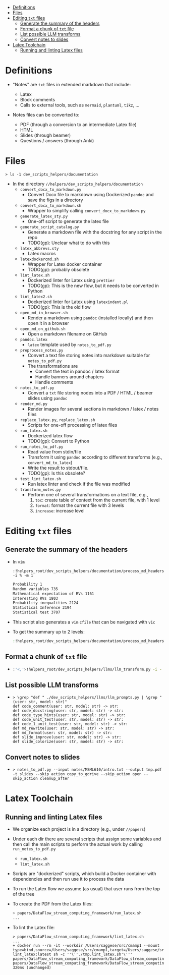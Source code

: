 

<!-- toc -->

- [Definitions](#definitions)
- [Files](#files)
- [Editing `txt` files](#editing-txt-files)
  * [Generate the summary of the headers](#generate-the-summary-of-the-headers)
  * [Format a chunk of `txt` file](#format-a-chunk-of-txt-file)
  * [List possible LLM transforms](#list-possible-llm-transforms)
  * [Convert notes to slides](#convert-notes-to-slides)
- [Latex Toolchain](#latex-toolchain)
  * [Running and linting Latex files](#running-and-linting-latex-files)

<!-- tocstop -->

# Definitions

- "Notes" are `txt` files in extended markdown that include:
  - Latex
  - Block comments
  - Calls to external tools, such as `mermaid`, `plantuml`, `tikz`, ...

- Notes files can be converted to:
  - PDF (through a conversion to an intermediate Latex file)
  - HTML
  - Slides (through beamer)
  - Questions / answers (through Anki)

# Files
```
> ls -1 dev_scripts_helpers/documentation
```

- In the directory `//helpers/dev_scripts_helpers/documentation`
  - `convert_docx_to_markdown.py`
    - Convert Docx file to markdown using Dockerized `pandoc` and save the figs
      in a directory
  - `convert_docx_to_markdown.sh`
    - Wrapper to simplify calling `convert_docx_to_markdown.py`
  - `generate_latex_sty.py`
    - One-off script to generate the latex file
  - `generate_script_catalog.py`
    - Generate a markdown file with the docstring for any script in the repo
    - TODO(gp): Unclear what to do with this
  - `latex_abbrevs.sty`
    - Latex macros
  - `latexdockercmd.sh`
    - Wrapper for Latex docker container
    - TODO(gp): probably obsolete
  - `lint_latex.sh`
    - Dockerized linter for Latex using `prettier`
    - TODO(gp): This is the new flow, but it needs to be converted in Python
  - `lint_latex2.sh`
    - Dockerized linter for Latex using `latexindent.pl`
    - TODO(gp): This is the old flow
  - `open_md_in_browser.sh`
    - Render a markdown using `pandoc` (installed locally) and then open it in a
      browser
  - `open_md_on_github.sh`
    - Open a markdown filename on GitHub
  - `pandoc.latex`
    - `latex` template used by `notes_to_pdf.py`
  - `preprocess_notes.py`
    - Convert a text file storing notes into markdown suitable for
      `notes_to_pdf.py`
    - The transformations are
      - Convert the text in pandoc / latex format
      - Handle banners around chapters
      - Handle comments
  - `notes_to_pdf.py`
    - Convert a `txt` file storing nodes into a PDF / HTML / beamer slides using
      `pandoc`
  - `render_md.py`
    - Render images for several sections in markdown / latex / notes files
  - `replace_latex.py`, `replace_latex.sh`
    - Scripts for one-off processing of latex files
  - `run_latex.sh`
    - Dockerized latex flow
    - TODO(gp): Convert to Python
  - `run_notes_to_pdf.py`
    - Read value from stdin/file
    - Transform it using `pandoc` according to different transforms (e.g.,
      `convert_md_to_latex`)
    - Write the result to stdout/file.
    - TODO(gp): Is this obsolete?
  - `test_lint_latex.sh`
    - Run latex linter and check if the file was modified
  - `transform_notes.py`
    - Perform one of several transformations on a text file, e.g.,
      1. `toc`: create table of context from the current file, with 1 level
      2. `format`: format the current file with 3 levels
      3. `increase`: increase level

# Editing `txt` files

## Generate the summary of the headers

- In `vim`
  ```
  :!helpers_root/dev_scripts_helpers/documentation/process_md_headers.py -i % -m 1
  ```
  ```bash
  Probability 1
  Random variables 735
  Mathematical expectation of RVs 1161
  Interesting RVs 1803
  Probability inequalities 2124
  Statistical Inference 2194
  Statistical test 3707
  ```
- This script also generates a `vim` `cfile` that can be navigated with `vic`

- To get the summary up to 2 levels:
  ```bash
  :!helpers_root/dev_scripts_helpers/documentation/process_md_headers.py -i % -m 2
  ```

## Format a chunk of `txt` file

- ```bash
  :'<,'>!helpers_root/dev_scripts_helpers/llms/llm_transform.py -i - -o - -t md_format
  ```

## List possible LLM transforms

- ```
  > \grep "def " ./dev_scripts_helpers/llms/llm_prompts.py | \grep "(user: str, model: str)"
  def code_comment(user: str, model: str) -> str:
  def code_docstring(user: str, model: str) -> str:
  def code_type_hints(user: str, model: str) -> str:
  def code_unit_test(user: str, model: str) -> str:
  def code_1_unit_test(user: str, model: str) -> str:
  def md_rewrite(user: str, model: str) -> str:
  def md_format(user: str, model: str) -> str:
  def slide_improve(user: str, model: str) -> str:
  def slide_colorize(user: str, model: str) -> str:
  ```

## Convert notes to slides

- ```
  > notes_to_pdf.py --input notes/MSML610/intro.txt --output tmp.pdf -t slides --skip_action copy_to_gdrive --skip_action open --skip_action cleanup_after
  ```

# Latex Toolchain

## Running and linting Latex files

- We organize each project is in a directory (e.g., under `//papers`)
- Under each dir there are several scripts that assign some variables and then
  call the main scripts to perform the actual work by calling
  `run_notes_to_pdf.py`
  - `run_latex.sh`
  - `lint_latex.sh`

- Scripts are "dockerized" scripts, which build a Docker container with
  dependencies and then run use it to process the data

- To run the Latex flow we assume (as usual) that user runs from the top of the
  tree

- To create the PDF from the Latex files:

  ```bash
  > papers/DataFlow_stream_computing_framework/run_latex.sh
  ...
  ```

- To lint the Latex file:
  ```
  > papers/DataFlow_stream_computing_framework/lint_latex.sh
  ...
  + docker run --rm -it --workdir /Users/saggese/src/cmamp1 --mount type=bind,source=/Users/saggese/src/cmamp1,target=/Users/saggese/src/cmamp1 lint_latex:latest sh -c ''\''./tmp.lint_latex.sh'\''' papers/DataFlow_stream_computing_framework/DataFlow_stream_computing_framework.tex
  papers/DataFlow_stream_computing_framework/DataFlow_stream_computing_framework.tex 320ms (unchanged)
  ```
